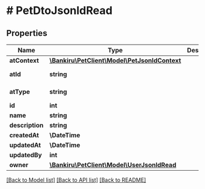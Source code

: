 # # PetDtoJsonldRead

## Properties

Name | Type | Description | Notes
------------ | ------------- | ------------- | -------------
**atContext** | [**\Bankiru\PetClient\Model\PetJsonldContext**](PetJsonldContext.md) |  | [optional]
**atId** | **string** |  | [optional] [readonly]
**atType** | **string** |  | [optional] [readonly]
**id** | **int** |  | [optional]
**name** | **string** |  |
**description** | **string** |  |
**createdAt** | **\DateTime** |  | [optional]
**updatedAt** | **\DateTime** |  | [optional]
**updatedBy** | **int** |  | [optional]
**owner** | [**\Bankiru\PetClient\Model\UserJsonldRead**](UserJsonldRead.md) |  | [optional]

[[Back to Model list]](../../README.md#models) [[Back to API list]](../../README.md#endpoints) [[Back to README]](../../README.md)
